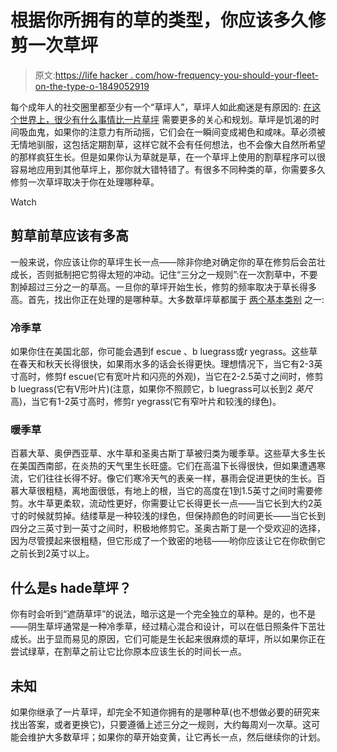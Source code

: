 # 根据你所拥有的草的类型，你应该多久修剪一次草坪

> 原文:[https://life hacker . com/how-frequency-you-should-your-fleet-on-the-type-o-1849052919](https://lifehacker.com/how-often-you-should-mow-your-lawn-based-on-the-type-o-1849052919)

每个成年人的社交圈里都至少有一个“草坪人”，草坪人如此痴迷是有原因的: [在这个世界上，很少有什么事情比一片草坪](https://lifehacker.com/how-to-aerate-your-lawn-and-why-you-should-1847397131) 需要更多的关心和规划。草坪是饥渴的时间吸血鬼，如果你的注意力有所动摇，它们会在一瞬间变成褐色和咸味。草必须被无情地驯服，这包括定期割草，这样它就不会有任何想法，也不会像大自然所希望的那样疯狂生长。但是如果你认为草就是草，在一个草坪上使用的割草程序可以很容易地应用到其他草坪上，那你就大错特错了。有很多不同种类的草，你需要多久修剪一次草坪取决于你在处理哪种草。

Watch

## **剪草前草应该有多高**

一般来说，你应该让你的草坪生长一点——除非你绝对确定你的草在修剪后会茁壮成长，否则抵制把它剪得太短的冲动。记住“三分之一规则”:在一次割草中，不要割掉超过三分之一的草高。一旦你的草坪开始生长，修剪的频率取决于草长得多高。首先，找出你正在处理的是哪种草。大多数草坪草都属于 [两个基本类别](https://lawnlove.com/types-of-grass#:~:text=A%20few%20of%20the%20most,Ryegrass%20does%20well%20with%20bermuda.) 之一:

### **冷季草**

如果你住在美国北部，你可能会遇到f escue 、b luegrass或r yegrass。这些草在春天和秋天长得很快，如果雨水多的话会长得更快。理想情况下，当它有2-3英寸高时，修剪f escue(它有宽叶片和闪亮的外观)，当它在2-2.5英寸之间时，修剪b luegrass(它有V形叶片)(注意，如果你不照顾它，b luegrass可以长到2 *英尺*高)，当它有1-2英寸高时，修剪r yegrass(它有窄叶片和较浅的绿色)。

### **暖季草**

百慕大草、奥伊西亚草、水牛草和圣奥古斯丁草被归类为暖季草。这些草大多生长在美国西南部，在炎热的天气里生长旺盛。它们在高温下长得很快，但如果遭遇寒流，它们往往长得不好。像它们寒冷天气的表亲一样，暴雨会促进更快的生长。百慕大草很粗糙，离地面很低，有地上的根，当它的高度在1到1.5英寸之间时需要修剪。水牛草更柔软，流动性更好，你需要让它长得更长一点——当它长到大约2英寸的时候就剪掉。结缕草是一种较浅的绿色，但保持颜色的时间更长——当它长到四分之三英寸到一英寸之间时，积极地修剪它。圣奥古斯丁是一个受欢迎的选择，因为尽管摸起来很粗糙，但它形成了一个致密的地毯——哟你应该让它在你砍倒它之前长到2英寸以上。

## 什么是s hade草坪？

你有时会听到“遮荫草坪”的说法，暗示这是一个完全独立的草种。是的，也不是——阴生草坪通常是一种冷季草，经过精心混合和设计，可以在低日照条件下茁壮成长。出于显而易见的原因，它们可能是生长起来很麻烦的草坪，所以如果你正在尝试绿草，在割草之前让它比你原本应该生长的时间长一点。

## 未知

如果你继承了一片草坪，却完全不知道你拥有的是哪种草(也不想做必要的研究来找出答案，或者更换它)，只要遵循上述三分之一规则，大约每周刈一次草。这可能会维护大多数草坪；如果你的草开始变黄，让它再长一点，然后继续你的计划。